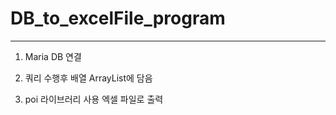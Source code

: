 # DB_to_excelFile_program


---
1. Maria DB 연결 

2. 쿼리 수행후 배열 ArrayList에 담음

3. poi 라이브러리 사용 엑셀 파일로 출력
